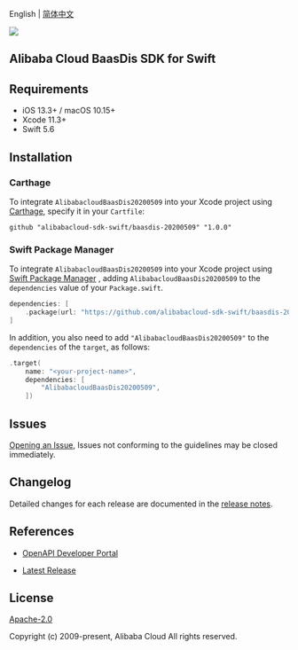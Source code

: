 English | [简体中文](README-CN.md)

![](https://aliyunsdk-pages.alicdn.com/icons/AlibabaCloud.svg)

## Alibaba Cloud BaasDis SDK for Swift

## Requirements

- iOS 13.3+ / macOS 10.15+
- Xcode 11.3+
- Swift 5.6

## Installation

### Carthage

To integrate `AlibabacloudBaasDis20200509` into your Xcode project using [Carthage](https://github.com/Carthage/Carthage), specify it in your `Cartfile`:

```ogdl
github "alibabacloud-sdk-swift/baasdis-20200509" "1.0.0"
```

### Swift Package Manager

To integrate `AlibabacloudBaasDis20200509` into your Xcode project using [Swift Package Manager](https://swift.org/package-manager/) , adding `AlibabacloudBaasDis20200509` to the `dependencies` value of your `Package.swift`.

```swift
dependencies: [
    .package(url: "https://github.com/alibabacloud-sdk-swift/baasdis-20200509.git", from: "1.0.0")
]
```

In addition, you also need to add `"AlibabacloudBaasDis20200509"` to the `dependencies` of the `target`, as follows:

```swift
.target(
    name: "<your-project-name>",
    dependencies: [
        "AlibabacloudBaasDis20200509",
    ])
```

## Issues

[Opening an Issue](https://github.com/alibabacloud-sdk-swift/baasdis-20200509/issues/new), Issues not conforming to the guidelines may be closed immediately.

## Changelog

Detailed changes for each release are documented in the [release notes](./ChangeLog.txt).

## References

* [OpenAPI Developer Portal](https://next.api.alibabacloud.com/home)
- [Latest Release](https://github.com/alibabacloud-sdk-swift/baasdis-20200509)

## License

[Apache-2.0](http://www.apache.org/licenses/LICENSE-2.0)

Copyright (c) 2009-present, Alibaba Cloud All rights reserved.
